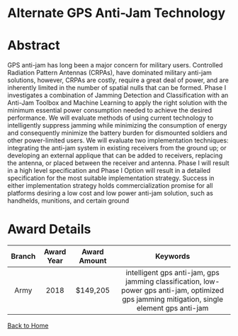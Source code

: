 
Alternate GPS Anti-Jam Technology
=================================

# Abstract


GPS anti-jam has long been a major concern for military users. Controlled Radiation Pattern Antennas (CRPAs), have dominated military anti-jam solutions, however, CRPAs are costly, require a great deal of power, and are inherently limited in the number of spatial nulls that can be formed. Phase I investigates a combination of Jamming Detection and Classification with an Anti-Jam Toolbox and Machine Learning to apply the right solution with the minimum essential power consumption needed to achieve the desired performance. We will evaluate methods of using current technology to intelligently suppress jamming while minimizing the consumption of energy and consequently minimize the battery burden for dismounted soldiers and other power-limited users. We will evaluate two implementation techniques: integrating the anti-jam system in existing receivers from the ground up; or developing an external applique that can be added to receivers, replacing the antenna, or placed between the receiver and antenna. Phase I will result in a high level specification and Phase I Option will result in a detailed specification for the most suitable implementation strategy. Success in either implementation strategy holds commercialization promise for all platforms desiring a low cost and low power anti-jam solution, such as handhelds, munitions, and certain ground  

# Award Details

|Branch|Award Year|Award Amount|Keywords|
| :---: | :---: | :---: | :---: |
|Army|2018|$149,205|intelligent gps anti-jam, gps jamming classification, low-power gps anti-jam, optimized gps jamming mitigation, single element gps anti-jam|
  
  


[Back to Home](https://github.com/chrischow/dod_sbir_awards/CC/#1022)